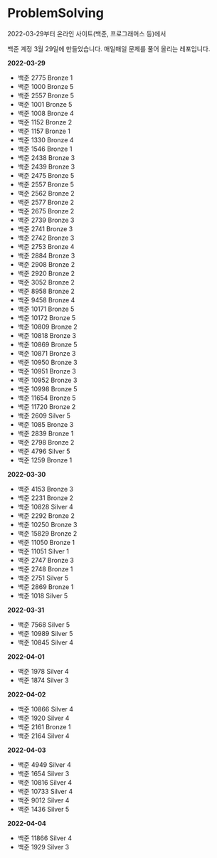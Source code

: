 # ProblemSolving

2022-03-29부터 온라인 사이트(백준, 프로그래머스 등)에서

백준 계정 3월 29일에 만들었습니다.
매일매일 문제를 풀어 올리는 레포입니다.

<b>2022-03-29</b>

- 백준 2775 Bronze 1
- 백준 1000 Bronze 5
- 백준 2557 Bronze 5
- 백준 1001 Bronze 5
- 백준 1008 Bronze 4
- 백준 1152 Bronze 2
- 백준 1157 Bronze 1
- 백준 1330 Bronze 4
- 백준 1546 Bronze 1
- 백준 2438 Bronze 3
- 백준 2439 Bronze 3
- 백준 2475 Bronze 5
- 백준 2557 Bronze 5
- 백준 2562 Bronze 2
- 백준 2577 Bronze 2
- 백준 2675 Bronze 2
- 백준 2739 Bronze 3
- 백준 2741 Bronze 3
- 백준 2742 Bronze 3
- 백준 2753 Bronze 4
- 백준 2884 Bronze 3
- 백준 2908 Bronze 2
- 백준 2920 Bronze 2
- 백준 3052 Bronze 2
- 백준 8958 Bronze 2
- 백준 9458 Bronze 4
- 백준 10171 Bronze 5
- 백준 10172 Bronze 5
- 백준 10809 Bronze 2
- 백준 10818 Bronze 3
- 백준 10869 Bronze 5
- 백준 10871 Bronze 3
- 백준 10950 Bronze 3
- 백준 10951 Bronze 3
- 백준 10952 Bronze 3
- 백준 10998 Bronze 5
- 백준 11654 Bronze 5
- 백준 11720 Bronze 2
- 백준 2609 Silver 5
- 백준 1085 Bronze 3
- 백준 2839 Bronze 1
- 백준 2798 Bronze 2
- 백준 4796 Silver 5
- 백준 1259 Bronze 1

<b>2022-03-30</b>

- 백준 4153 Bronze 3
- 백준 2231 Bronze 2
- 백준 10828 Silver 4
- 백준 2292 Bronze 2
- 백준 10250 Bronze 3
- 백준 15829 Bronze 2
- 백준 11050 Bronze 1
- 백준 11051 Silver 1
- 백준 2747 Bronze 3
- 백준 2748 Bronze 1
- 백준 2751 Silver 5
- 백준 2869 Bronze 1
- 백준 1018 Silver 5

<b>2022-03-31</b>

- 백준 7568 Silver 5
- 백준 10989 Silver 5
- 백준 10845 Silver 4

<b>2022-04-01</b>

- 백준 1978 Silver 4
- 백준 1874 Silver 3

<b>2022-04-02</b>

- 백준 10866 Silver 4
- 백준 1920 Silver 4
- 백준 2161 Bronze 1
- 백준 2164 Silver 4

<b>2022-04-03</b>

- 백준 4949 Silver 4
- 백준 1654 Silver 3
- 백준 10816 Silver 4
- 백준 10733 Silver 4
- 백준 9012 Silver 4
- 백준 1436 Silver 5

<b>2022-04-04</b>
- 백준 11866 Silver 4
- 백준 1929 Silver 3